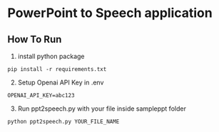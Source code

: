 # PowerPoint to Speech application

## How To Run

1. install python package
```
pip install -r requirements.txt
```

2. Setup Openai API Key in .env

```
OPENAI_API_KEY=abc123
```

3. Run ppt2speech.py with your file inside sampleppt folder

```
python ppt2speech.py YOUR_FILE_NAME
```
